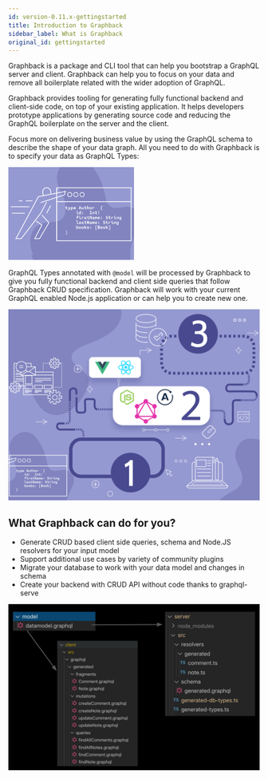 ```yaml
---
id: version-0.11.x-gettingstarted
title: Introduction to Graphback
sidebar_label: What is Graphback
original_id: gettingstarted
---
```


Graphback is a package and CLI tool that can help you bootstrap a GraphQL server and client.
Graphback can help you to focus on your data and remove all boilerplate related with the wider adoption of GraphQL.

Graphback provides tooling for generating fully functional backend and client-side code, on top of your existing application. It helps developers prototype applications by generating source code and reducing the GraphQL boilerplate on the server and the client.

Focus more on delivering business value by using the GraphQL schema to describe the shape of your data graph.
All you need to do with Graphback is to specify your data as GraphQL Types:

<img src="/img/d1.png" width="50%" height="50%"></img>


GraphQL Types annotated with `@model` will be processed by Graphback to give you fully functional backend and client side 
queries that follow Graphback CRUD specification. 
Graphback will work with your current GraphQL enabled Node.js application or can help you to create new one.

![](/img/diagramsmall.png)

## What Graphback can do for you?

- Generate CRUD based client side queries, schema and Node.JS resolvers for your input model
- Support additional use cases by variety of community plugins
- Migrate your database to work with your data model and changes in schema
- Create your backend with CRUD API without code thanks to graphql-serve

![](/img/sourcecode.png)


